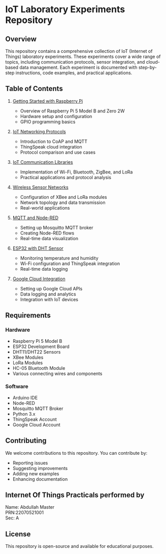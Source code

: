 # IoT Laboratory Experiments Repository

## Overview
This repository contains a comprehensive collection of IoT (Internet of Things) laboratory experiments. These experiments cover a wide range of topics, including communication protocols, sensor integration, and cloud-based data management. Each experiment is documented with step-by-step instructions, code examples, and practical applications.

## Table of Contents

1. [Getting Started with Raspberry Pi](./Raspberry_Pi.md)
   - Overview of Raspberry Pi 5 Model B and Zero 2W
   - Hardware setup and configuration
   - GPIO programming basics

2. [IoT Networking Protocols](./Protocol_CoAP_MQTT.md)
   - Introduction to CoAP and MQTT
   - ThingSpeak cloud integration
   - Protocol comparison and use cases

3. [IoT Communication Libraries](./IOT_PROTOCOL_3.md)
   - Implementation of Wi-Fi, Bluetooth, ZigBee, and LoRa
   - Practical applications and protocol analysis

4. [Wireless Sensor Networks](./Xbee_LoRa.md)
   - Configuration of XBee and LoRa modules
   - Network topology and data transmission
   - Real-world applications

5. [MQTT and Node-RED](./MQTT%20%26%20NODE%20RED%20%28EXP%205-6%29.md)
   - Setting up Mosquitto MQTT broker
   - Creating Node-RED flows
   - Real-time data visualization

6. [ESP32 with DHT Sensor](./ESP32_DHT.md)
   - Monitoring temperature and humidity
   - Wi-Fi configuration and ThingSpeak integration
   - Real-time data logging

7. [Google Cloud Integration](./GoogleCloud.md)
   - Setting up Google Cloud APIs
   - Data logging and analytics
   - Integration with IoT devices

## Requirements

### Hardware
- Raspberry Pi 5 Model B
- ESP32 Development Board
- DHT11/DHT22 Sensors
- XBee Modules
- LoRa Modules
- HC-05 Bluetooth Module
- Various connecting wires and components

### Software
- Arduino IDE
- Node-RED
- Mosquitto MQTT Broker
- Python 3.x
- ThingSpeak Account
- Google Cloud Account

## Contributing
We welcome contributions to this repository. You can contribute by:
- Reporting issues
- Suggesting improvements
- Adding new examples
- Enhancing documentation

## Internet Of Things Practicals performed by
Name: Abdullah Master  
PRN:22070521001  
Sec: A


## License
This repository is open-source and available for educational purposes.
